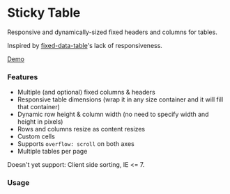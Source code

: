 # Sticky Table

Responsive and dynamically-sized fixed headers and columns for tables.

Inspired by [fixed-data-table](https://github.com/facebook/fixed-data-table)'s lack of responsiveness.

[Demo](https://we-flow.github.io/react-sticky-table/)

### Features

- Multiple (and optional) fixed columns & headers
- Responsive table dimensions (wrap it in any size container and it will fill that container)
- Dynamic row height & column width (no need to specify width and height in pixels)
- Rows and columns resize as content resizes
- Custom cells
- Supports `overflow: scroll` on both axes
- Multiple tables per page

Doesn't yet support: Client side sorting, IE <= 7.

### Usage
